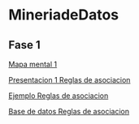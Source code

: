 # MineriadeDatos
## Fase 1

[Mapa mental 1](https://github.com/FernandoGonzalezC/MineriadeDatos/blob/master/MapaMental_1_1819011.pdf)


[Presentacion 1 Reglas de asociacion](https://github.com/FernandoGonzalezC/MineriadeDatos/blob/master/Presentaci%C3%B3n_Reglas%20de%20asociaci%C3%B3n_002.pdf)


[Ejemplo Reglas de asociacion](https://github.com/FernandoGonzalezC/MineriadeDatos/blob/master/Reglas_de_Asociacion.ipynb)


[Base de datos Reglas de asociacion](https://github.com/FernandoGonzalezC/MineriadeDatos/blob/master/Base%20de%20Datos.csv)
